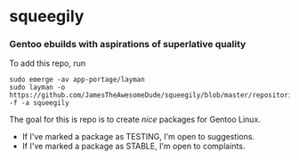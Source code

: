 # squeegily
### Gentoo ebuilds with aspirations of superlative quality

To add this repo, run

	sudo emerge -av app-portage/layman
	sudo layman -o https://github.com/JamesTheAwesomeDude/squeegily/blob/master/repositories.xml -f -a squeegily

The goal for this is repo is to create _nice_ packages for Gentoo Linux.

 * If I've marked a package as TESTING, I'm open to suggestions.
 * If I've marked a package as STABLE, I'm open to complaints.
